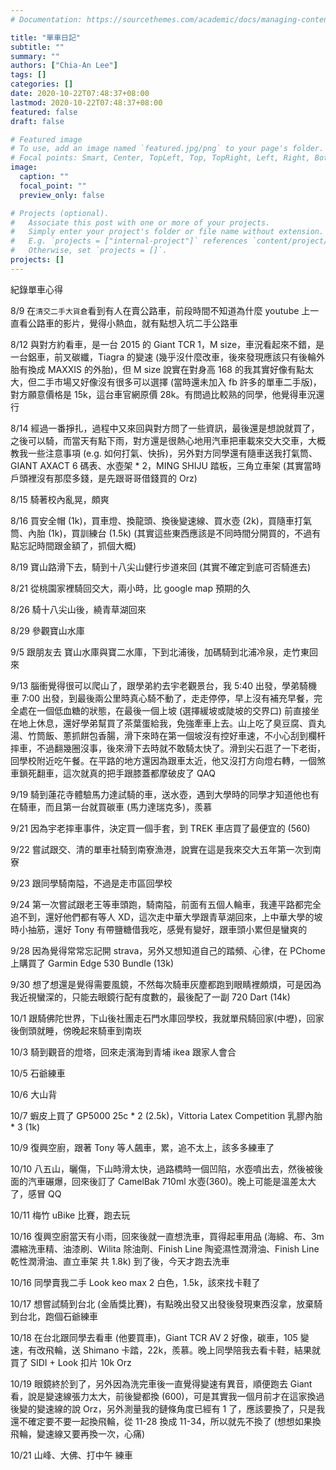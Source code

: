 ```yaml
---
# Documentation: https://sourcethemes.com/academic/docs/managing-content/

title: "單車日記"
subtitle: ""
summary: ""
authors: ["Chia-An Lee"]
tags: []
categories: []
date: 2020-10-22T07:48:37+08:00
lastmod: 2020-10-22T07:48:37+08:00
featured: false
draft: false

# Featured image
# To use, add an image named `featured.jpg/png` to your page's folder.
# Focal points: Smart, Center, TopLeft, Top, TopRight, Left, Right, BottomLeft, Bottom, BottomRight.
image:
  caption: ""
  focal_point: ""
  preview_only: false

# Projects (optional).
#   Associate this post with one or more of your projects.
#   Simply enter your project's folder or file name without extension.
#   E.g. `projects = ["internal-project"]` references `content/project/deep-learning/index.md`.
#   Otherwise, set `projects = []`.
projects: []
---
```


紀錄單車心得

8/9 在`清交二手大貨倉`看到有人在賣公路車，前段時間不知道為什麼 youtube 上一直看公路車的影片，覺得小熱血，就有點想入坑二手公路車

8/12 與對方約看車，是一台 2015 的 Giant TCR 1，M size，車況看起來不錯，是一台鋁車，前叉碳纖，Tiagra 的變速 (幾乎沒什麼改車，後來發現應該只有後輪外胎有換成 MAXXIS 的外胎)，但 M size 說實在對身高 168 的我其實好像有點太大，但二手市場又好像沒有很多可以選擇 (當時還未加入 fb 許多的單車二手版)，對方願意價格是 15k，這台車官網原價 28k。有問過比較熟的同學，他覺得車況還行

8/14 經過一番掙扎，過程中又來回與對方問了一些資訊，最後還是想說就買了，之後可以騎，而當天有點下雨，對方還是很熱心地用汽車把車載來交大交車，大概教我一些注意事項 (e.g. 如何打氣、快拆)，另外對方同學還有隨車送我打氣筒、GIANT AXACT 6 碼表、水壺架 * 2，MING SHIJU 踏板，三角立車架 (其實當時戶頭裡沒有那麼多錢，是先跟哥哥借錢買的 Orz)

8/15 騎著校內亂晃，頗爽

8/16 買安全帽 (1k)，買車燈、換龍頭、換後變速線、買水壺 (2k)，買隨車打氣筒、內胎 (1k)，買訓練台 (1.5k) (其實這些東西應該是不同時間分開買的，不過有點忘記時間跟金額了，抓個大概)

8/19 寶山路滑下去，騎到十八尖山健行步道來回 (其實不確定到底可否騎進去)

8/21 從桃園家裡騎回交大，兩小時，比 google map 預期的久

8/26 騎十八尖山後，繞青草湖回來

8/29 參觀寶山水庫

9/5 跟朋友去 寶山水庫與寶二水庫，下到北浦後，加碼騎到北浦冷泉，走竹東回來

9/13 腦衝覺得很可以爬山了，跟學弟約去宇老觀景台，我 5:40 出發，學弟騎機車 7:00 出發，到最後兩公里時真心騎不動了，走走停停，早上沒有補充早餐，完全處在一個低血糖的狀態，在最後一個上坡 (選擇緩坡或陡坡的交界口) 前直接坐在地上休息，還好學弟幫買了茶葉蛋給我，免強牽車上去。山上吃了臭豆腐、貢丸湯、竹筒飯、蔥抓餅包香腸，滑下來時在第一個坡沒有控好車速，不小心刮到欄杆摔車，不過翻幾圈沒事，後來滑下去時就不敢騎太快了。滑到尖石逛了一下老街，回學校附近吃午餐。在平路的地方還因為跟車太近，他又沒打方向燈右轉，一個煞車鎖死翻車，這次就真的把手跟膝蓋都摩破皮了 QAQ

9/19 騎到蓮花寺體驗馬力達試騎的車，送水壺，遇到大學時的同學才知道他也有在騎車，而且第一台就買碳車 (馬力達瑞克多)，羨慕

9/21 因為宇老摔車事件，決定買一個手套，到 TREK 車店買了最便宜的 (560)

9/22 嘗試跟交、清的單車社騎到南寮漁港，說實在這是我來交大五年第一次到南寮

9/23 跟同學騎南隘，不過是走市區回學校

9/24 第一次嘗試跟老王等車頭跑，騎南隘，前面有五個人輪車，我連平路都完全追不到，還好他們都有等人 XD，這次走中華大學跟青草湖回來，上中華大學的坡時小抽筋，還好 Tony 有帶鹽糖借我吃，感覺有變好，跟車頭小累但是蠻爽的

9/28 因為覺得常常忘記開 strava，另外又想知道自己的踏頻、心律，在 PChome 上購買了 Garmin Edge 530 Bundle (13k)

9/30 想了想還是覺得需要風鏡，不然每次騎車灰塵都跑到眼睛裡頗煩，可是因為我近視蠻深的，只能去眼鏡行配有度數的，最後配了一副 720 Dart (14k)

10/1 跟騎佛陀世界，下山後社團走石門水庫回學校，我就單飛騎回家(中壢)，回家後倒頭就睡，傍晚起來騎車到南崁

10/3 騎到觀音的燈塔，回來走濱海到青埔 ikea 跟家人會合

10/5 石爺練車

10/6 大山背

10/7 蝦皮上買了 GP5000 25c * 2 (2.5k)，Vittoria Latex Competition 乳膠內胎 * 3 (1k)

10/9 復興空廚，跟著 Tony 等人飆車，累，追不太上，該多多練車了

10/10 八五山，曬傷，下山時滑太快，過路橋時一個凹陷，水壺噴出去，然後被後面的汽車碾爆，回來後訂了 CamelBak 710ml 水壺(360)。晚上可能是溫差太大了，感冒 QQ

10/11 梅竹 uBike 比賽，跑去玩

10/16 復興空廚當天有小雨，回來後就一直想洗車，買得起車用品 (海綿、布、3m 濃縮洗車精、油漆刷、Wilita 除油劑、Finish Line 陶瓷濕性潤滑油、Finish Line 乾性潤滑油、直立車架 共 1.8k) 到了後，今天才跑去洗車

10/16 同學賣我二手 Look keo max 2 白色，1.5k，該來找卡鞋了

10/17 想嘗試騎到台北 (金盾獎比賽)，有點晚出發又出發後發現東西沒拿，放棄騎到台北，跑個石爺練車

10/18 在台北跟同學去看車 (他要買車)，Giant TCR AV 2 好像，碳車，105 變速，有改飛輪，送 Shimano 卡踏，22k，羨慕。晚上同學陪我去看卡鞋，結果就買了 SIDI + Look 扣片 10k Orz

10/19 眼鏡終於到了，另外因為洗完車後一直覺得變速有異音，順便跑去 Giant 看，說是變速線張力太大，前後變都換 (600)，可是其實我一個月前才在這家換過後變的變速線的說 Orz，另外測量我的鏈條角度已經有 1 了，應該要換了，只是我還不確定要不要一起換飛輪，從 11-28 換成 11-34，所以就先不換了 (想想如果換飛輪，變速線又要再換一次，心痛)

10/21 山峰、大佛、打中午 練車
